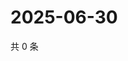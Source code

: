 # 2025-06-30

共 0 条

<!-- BEGIN ZHIHUQUESTIONS -->
<!-- 最后更新时间 Mon Jun 30 2025 10:55:25 GMT+0800 (China Standard Time) -->

<!-- END ZHIHUQUESTIONS -->
